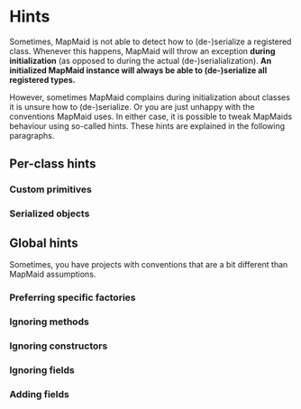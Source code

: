 # Hints

Sometimes, MapMaid is not able to detect how to (de-)serialize a registered class.
Whenever this happens, MapMaid will throw an exception **during initialization**
(as opposed to during the actual (de-)serialialization). **An initialized MapMaid
instance will always be able to (de-)serialize all registered types.**

However, sometimes MapMaid complains during initialization about classes it is unsure how
to (de-)serialize. Or you are just unhappy with the conventions MapMaid uses.
In either case, it is possible to tweak MapMaids behaviour using so-called hints.
These hints are explained in the following paragraphs.

## Per-class hints
### Custom primitives

### Serialized objects




## Global hints
Sometimes, you have projects with conventions that are a bit different than MapMaid
assumptions.

### Preferring specific factories

### Ignoring methods

### Ignoring constructors

### Ignoring fields

### Adding fields
